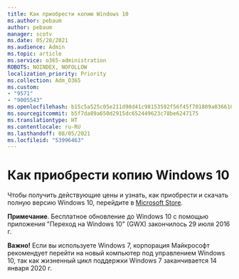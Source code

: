 ```yaml
---
title: Как приобрести копию Windows 10
ms.author: pebaum
author: pebaum
manager: scotv
ms.date: 05/28/2021
ms.audience: Admin
ms.topic: article
ms.service: o365-administration
ROBOTS: NOINDEX, NOFOLLOW
localization_priority: Priority
ms.collection: Adm_O365
ms.custom:
- "9571"
- "9005543"
ms.openlocfilehash: b15c5a525c05e211d98d41c98153592f56f45f701809a036610d56e60cff9daa
ms.sourcegitcommit: b5f7da89a650d2915dc652449623c78be6247175
ms.translationtype: HT
ms.contentlocale: ru-RU
ms.lasthandoff: 08/05/2021
ms.locfileid: "53996463"
---
```

# <a name="how-to-buy-a-copy-of-windows-10"></a>Как приобрести копию Windows 10

Чтобы получить действующие цены и узнать, как приобрести и скачать полную версию Windows 10, перейдите в [Microsoft Store](https://www.microsoft.com/store/b/windows).

**Примечание**. Бесплатное обновление до Windows 10 с помощью приложения "Переход на Windows 10" (GWX) закончилось 29 июля 2016 г.

**Важно!** Если вы используете Windows 7, корпорация Майкрософт рекомендует перейти на новый компьютер под управлением Windows 10, так как жизненный цикл поддержки Windows 7 заканчивается 14 января 2020 г.

